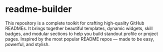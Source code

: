 # readme-builder
This repository is a complete toolkit for crafting high-quality GitHub READMEs. It brings together beautiful templates, dynamic widgets, skill badges, and modular sections to help you build standout profile or project pages. Inspired by the most popular README repos — made to be easy, powerful, and stylish.
